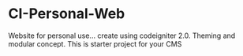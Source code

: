CI-Personal-Web
===============

Website for personal use... create using codeigniter 2.0. Theming and modular concept. This is starter project for your CMS